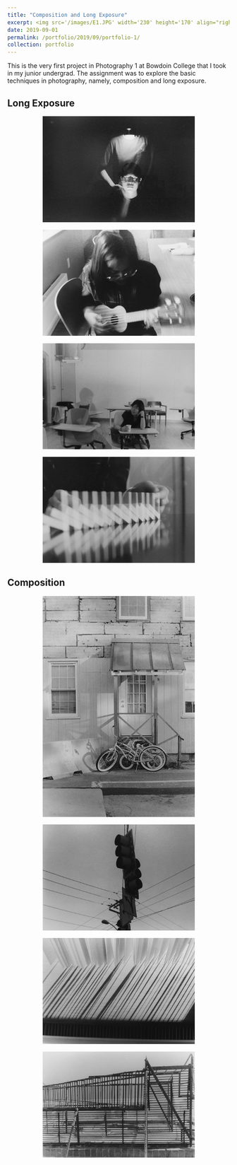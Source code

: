 ```yaml
---
title: "Composition and Long Exposure"
excerpt: <img src='/images/E1.JPG' width='230' height='170' align="right" hspace="20"> This is the very first project in Photography 1 at Bowdoin College that I took in my junior undergrad. The assignment was to explore the basic techniques in photography, namely, composition and long exposure. 
date: 2019-09-01
permalink: /portfolio/2019/09/portfolio-1/
collection: portfolio
---
```


This is the very first project in Photography 1 at Bowdoin College that I took in my junior undergrad. The assignment was to explore the basic techniques in photography, namely, composition and long exposure. 

Long Exposure 
--- 

<p align="center">
  <img src="/images/E1.JPG" width="345" height="240" >
</p>

<p align="center">
  <img src="/images/E2.JPG" width="345" height="240">
</p>

<p align="center">
  <img src="/images/E3.JPG" width="345" height="240">
</p>

<p align="center">
  <img src="/images/E4.JPG" width="345" height="240">
</p>

Composition
--- 

<p align="center">
  <img src="/images/E5.jpg" width="345" height="500">
</p>

<p align="center">
  <img src="/images/E6.JPG" width="345" height="240">
</p>

<p align="center">
  <img src="/images/E8.JPG" width="345" height="240">
</p>

<p align="center">
  <img src="/images/E9.JPG" width="345" height="240">
</p>


